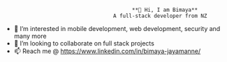                                              **👋 Hi, I am Bimaya**
                                       A full-stack developer from NZ
- 👀 I’m interested in mobile development, web development, security and many more
- 💞️ I’m looking to collaborate on  full stack projects
- 📫 Reach me @ https://www.linkedin.com/in/bimaya-jayamanne/



